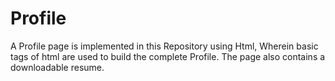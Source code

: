 # Profile
A Profile page is implemented in this Repository using Html,
Wherein basic tags of html are used to build the complete Profile.
The page also contains a downloadable resume.
